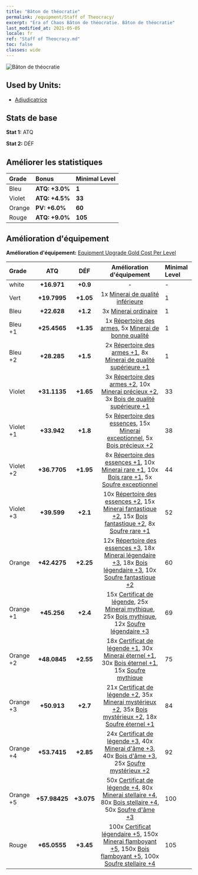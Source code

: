 ```yaml
---
title: "Bâton de théocratie"
permalink: /equipment/Staff of Theocracy/
excerpt: "Era of Chaos Bâton de théocratie. Bâton de théocratie"
last_modified_at: 2021-05-05
locale: fr
ref: "Staff of Theocracy.md"
toc: false
classes: wide
---
```


  ![Bâton de théocratie](/images/e/e_1091.png)

## Used by Units:

* [Adjudicatrice](/fr/units/Judicator/) 


## Stats de base
 **Stat 1:** ATQ

 **Stat 2:** DÉF

## Améliorer les statistiques

  |     Grade    |   Bonus | Minimal Level | 
  |:-------------|:--------|:--------------| 
  | Bleu | **ATQ: +3.0%** | **1** | 
  | Violet | **ATQ: +4.5%** | **33** | 
  | Orange | **PV: +6.0%** | **60** | 
  | Rouge | **ATQ: +9.0%** | **105** | 


## Amélioration d'équipement
 **Amélioration d'équipement:** [Equipment Upgrade Gold Cost Per Level](/equipment/EquipmentUpgradeCostPerLevel/) 

  |          Grade      | ATQ | DÉF | Amélioration d'équipement | Minimal Level |
  |:--------------------|:---------:|:---------:|:----------------:|:--------------|
  | white | **+16.971** | **+0.9** | - | - |
  | Vert | **+19.7995** | **+1.05** | 1x [Minerai de qualité inférieure](/ItemsFR/mat_1/) | 1 |
  | Bleu | **+22.628** | **+1.2** | 3x [Minerai ordinaire](/ItemsFR/mat_6/) | 1 |
  | Bleu +1 | **+25.4565** | **+1.35** | 1x [Répertoire des armes](/ItemsFR/mat_18/), 5x [Minerai de bonne qualité](/ItemsFR/mat_12/) | 1 |
  | Bleu +2 | **+28.285** | **+1.5** | 2x [Répertoire des armes +1](/ItemsFR/mat_25/), 8x [Minerai de qualité supérieure +1](/ItemsFR/mat_19/) | 1 |
  | Violet | **+31.1135** | **+1.65** | 3x [Répertoire des armes +2](/ItemsFR/mat_32/), 10x [Minerai précieux +2](/ItemsFR/mat_26/), 3x [Bois de qualité supérieure +1](/ItemsFR/mat_20/) | 33 |
  | Violet +1 | **+33.942** | **+1.8** | 5x [Répertoire des essences](/ItemsFR/mat_39/), 15x [Minerai exceptionnel](/ItemsFR/mat_33/), 5x [Bois précieux +2](/ItemsFR/mat_27/) | 38 |
  | Violet +2 | **+36.7705** | **+1.95** | 8x [Répertoire des essences +1](/ItemsFR/mat_46/), 10x [Minerai rare +1](/ItemsFR/mat_40/), 10x [Bois rare +1](/ItemsFR/mat_41/), 5x [Soufre exceptionnel](/ItemsFR/mat_36/) | 44 |
  | Violet +3 | **+39.599** | **+2.1** | 10x [Répertoire des essences +2](/ItemsFR/mat_53/), 15x [Minerai fantastique +2](/ItemsFR/mat_47/), 15x [Bois fantastique +2](/ItemsFR/mat_48/), 8x [Soufre rare +1](/ItemsFR/mat_43/) | 52 |
  | Orange | **+42.4275** | **+2.25** | 12x [Répertoire des essences +3](/ItemsFR/mat_60/), 18x [Minerai légendaire +3](/ItemsFR/mat_54/), 18x [Bois légendaire +3](/ItemsFR/mat_55/), 10x [Soufre fantastique +2](/ItemsFR/mat_50/) | 60 |
  | Orange +1 | **+45.256** | **+2.4** | 15x [Certificat de légende](/ItemsFR/mat_67/), 25x [Minerai mythique](/ItemsFR/mat_61/), 25x [Bois mythique](/ItemsFR/mat_62/), 12x [Soufre légendaire +3](/ItemsFR/mat_57/) | 69 |
  | Orange +2 | **+48.0845** | **+2.55** | 18x [Certificat de légende +1](/ItemsFR/mat_74/), 30x [Minerai éternel +1](/ItemsFR/mat_68/), 30x [Bois éternel +1](/ItemsFR/mat_69/), 15x [Soufre mythique](/ItemsFR/mat_64/) | 75 |
  | Orange +3 | **+50.913** | **+2.7** | 21x [Certificat de légende +2](/ItemsFR/mat_81/), 35x [Minerai mystérieux +2](/ItemsFR/mat_75/), 35x [Bois mystérieux +2](/ItemsFR/mat_76/), 18x [Soufre éternel +1](/ItemsFR/mat_71/) | 84 |
  | Orange +4 | **+53.7415** | **+2.85** | 24x [Certificat de légende +3](/ItemsFR/mat_88/), 40x [Minerai d'âme +3](/ItemsFR/mat_82/), 40x [Bois d'âme +3](/ItemsFR/mat_83/), 25x [Soufre mystérieux +2](/ItemsFR/mat_78/) | 92 |
  | Orange +5 | **+57.98425** | **+3.075** | 50x [Certificat de légende +4](/ItemsFR/mat_95/), 80x [Minerai stellaire +4](/ItemsFR/mat_89/), 80x [Bois stellaire +4](/ItemsFR/mat_90/), 50x [Soufre d'âme +3](/ItemsFR/mat_85/) | 100 |
  | Rouge | **+65.0555** | **+3.45** | 100x [Certificat légendaire +5](/ItemsFR/mat_102/), 150x [Minerai flamboyant +5](/ItemsFR/mat_96/), 150x [Bois flamboyant +5](/ItemsFR/mat_97/), 100x [Soufre stellaire +4](/ItemsFR/mat_92/) | 105 |

